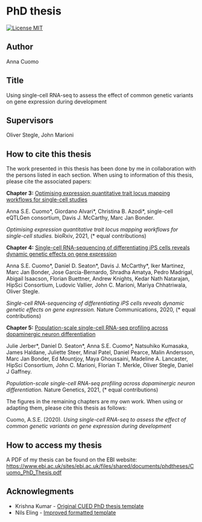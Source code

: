PhD thesis
========================

[![License MIT](http://img.shields.io/badge/license-MIT-brightgreen.svg)](license.md)

## Author

Anna Cuomo

## Title

Using single-cell RNA-seq to assess the effect of common genetic variants on gene expression during development

## Supervisors

Oliver Stegle, John Marioni

## How to cite this thesis

The work presented in this thesis has been done by me in collaboration with the persons listed in each section. 
When using to information of this thesis, please cite the associated papers:

**Chapter 3:** [Optimising expression quantitative trait locus mapping workflows for single-cell studies](https://www.biorxiv.org/content/10.1101/2021.01.20.427401v2)

Anna S.E. Cuomo\*, Giordano Alvari\*, Christina B. Azodi\*, single-cell eQTLGen consortium, Davis J. McCarthy, Marc Jan Bonder.

_Optimising expression quantitative trait locus mapping workflows for single-cell studies._ bioRxiv, 2021, (\* equal contributions)


**Chapter 4:** [Single-cell RNA-sequencing of differentiating iPS cells reveals dynamic genetic effects on gene expression](https://www.nature.com/articles/s41467-020-14457-z)

Anna S.E. Cuomo\*, Daniel D. Seaton\*, Davis J. McCarthy\*, Iker Martinez, Marc Jan Bonder, Jose Garcia-Bernardo, Shradha Amatya, Pedro Madrigal, Abigail Isaacson, Florian Buettner, Andrew Knights, Kedar Nath Natarajan, HipSci Consortium, Ludovic Vallier, John C. Marioni, Mariya Chhatriwala, Oliver Stegle.

_Single-cell RNA-sequencing of differentiating iPS cells reveals dynamic genetic effects on gene expression._ Nature Communications, 2020, (\* equal contributions)

**Chapter 5:** [Population-scale single-cell RNA-seq profiling across dopaminergic neuron differentiation](https://www.nature.com/articles/s41588-021-00801-6)

Julie Jerber\*, Daniel D. Seaton\*, Anna S.E. Cuomo\*, Natsuhiko Kumasaka, James Haldane, Juliette Steer, Minal Patel, Daniel Pearce, Malin Andersson, Marc Jan Bonder, Ed Mountjoy, Maya Ghoussaini, Madeline A. Lancaster, HipSci Consortium, John C. Marioni, Florian T. Merkle, Oliver Stegle, Daniel J Gaffney.

_Population-scale single-cell RNA-seq profiling across dopaminergic neuron differentiation._ Nature Genetics, 2021, (\* equal contributions)

The figures in the remaining chapters are my own work. 
When using or adapting them, please cite this thesis as follows:

Cuomo, A.S.E. (2020). _Using single-cell RNA-seq to assess the effect of common genetic variants on gene expression during development_

## How to access my thesis

A PDF of my thesis can be found on the EBI website: https://www.ebi.ac.uk/sites/ebi.ac.uk/files/shared/documents/phdtheses/Cuomo_PhD_Thesis.pdf

## Acknowlegments

*   Krishna Kumar - [Original CUED PhD thesis template](https://github.com/kks32/phd-thesis-template)
*   Nils Eling - [Improved formatted template](https://github.com/nilseling/Thesis)
